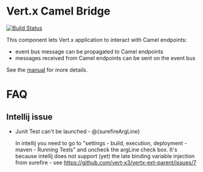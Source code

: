# Vert.x Camel Bridge

[![Build Status](https://travis-ci.org/vert-x3/vertx-camel-bridge.svg?branch=master)](https://travis-ci.org/vert-x3/vertx-camel-bridge)

This component lets Vert.x application to interact with Camel endpoints:

* event bus message can be propagated to Camel endpoints
* messages received from Camel endpoints can be sent on the event bus

See the [manual](src/main/asciidoc/java/index.adoc) for more details.

# FAQ

## Intellij issue

* Junit Test can't be launched - @{surefireArgLine}

  In intellij you need to go to "settings - build, execution, deployment - maven - Running Tests" and uncheck the argLine check box.
  It's because intellij does not support (yet) the late binding variable injection from surefire - see https://github.com/vert-x3/vertx-ext-parent/issues/7



